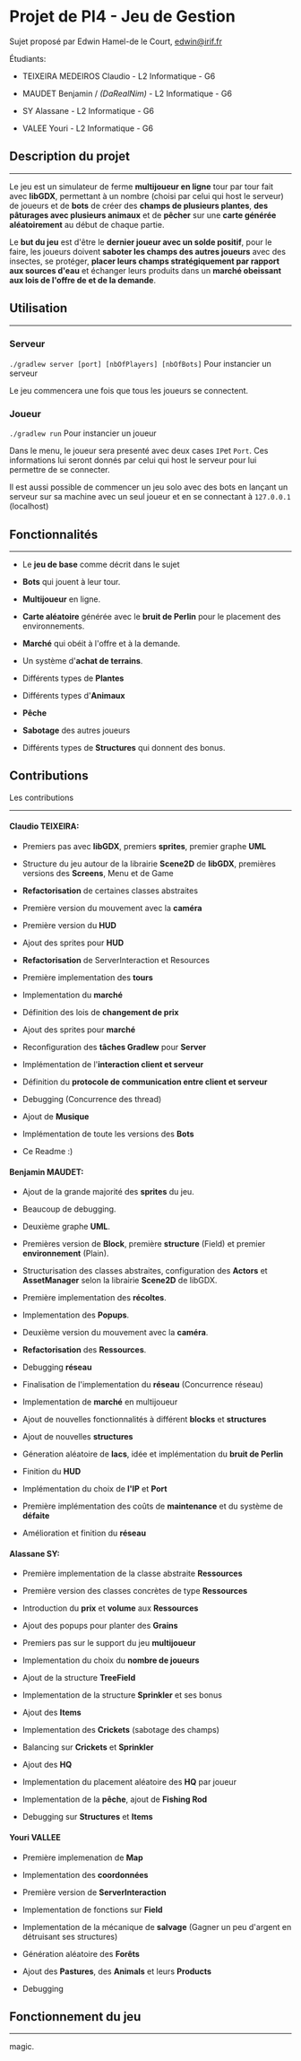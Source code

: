# Projet de PI4 - Jeu de Gestion

Sujet proposé par Edwin Hamel-de le Court, edwin@irif.fr

Étudiants:

- TEIXEIRA MEDEIROS Claudio - L2 Informatique - G6

- MAUDET Benjamin / *(DaRealNim)* - L2 Informatique - G6

- SY Alassane - L2 Informatique - G6

- VALEE Youri - L2 Informatique - G6
  
  

## Description du projet

---

Le jeu est un simulateur de ferme **multijoueur en ligne** tour par tour fait avec **libGDX**, permettant à un nombre (choisi par celui qui host le serveur) de joueurs et de **bots** de créer des **champs de plusieurs plantes**, **des pâturages avec plusieurs animaux** et de **pêcher** sur une **carte générée aléatoirement** au début de chaque partie.

Le **but du jeu** est d'être le **dernier joueur avec un solde positif**, pour le faire, les joueurs doivent **saboter les champs des autres joueurs** avec des insectes, se protéger, **placer leurs champs stratégiquement par rapport aux sources d'eau** et échanger leurs produits dans un **marché obeissant aux lois de l'offre de et de la demande**. 



## Utilisation

---

### **Serveur**

``./gradlew server [port] [nbOfPlayers] [nbOfBots]`` Pour instancier un serveur

Le jeu commencera une fois que tous les joueurs se connectent.

### Joueur

``./gradlew run`` Pour instancier un joueur

Dans le menu, le joueur sera presenté avec deux cases `IP`et `Port`. Ces informations lui seront donnés par celui qui host le serveur pour lui permettre de se connecter. 

Il est aussi possible de commencer un jeu solo avec des bots en lançant un serveur sur sa machine avec un seul joueur et en se connectant à `127.0.0.1` (localhost)



## Fonctionnalités

---

- Le **jeu de base** comme décrit dans le sujet

- **Bots** qui jouent à leur tour.

- **Multijoueur** en ligne.

- **Carte aléatoire** générée avec le **bruit de Perlin** pour le placement des environnements.

- **Marché** qui obéit à l'offre et à la demande.

- Un système d'**achat de terrains**.

- Différents types de **Plantes**

- Différents types d'**Animaux**

- **Pêche**

- **Sabotage** des autres joueurs 

- Différents types de **Structures** qui donnent des bonus. 



## Contributions

Les contributions 

---



#### Claudio TEIXEIRA:

- Premiers pas avec **libGDX**, premiers **sprites**, premier graphe **UML**

- Structure du jeu autour de la librairie **Scene2D** de **libGDX**, premières versions des **Screens**, Menu et de Game

- **Refactorisation** de certaines classes abstraites

- Première version du mouvement avec la **caméra**

- Première version du **HUD**

- Ajout des sprites pour **HUD**

- **Refactorisation** de ServerInteraction et Resources

- Première implementation des **tours**

- Implementation du **marché**

- Définition des lois de **changement de prix**

- Ajout des sprites pour **marché**

- Reconfiguration des **tâches Gradlew** pour **Server**

- Implémentation de l'**interaction client et serveur**

- Définition du **protocole de communication entre client et serveur**

- Debugging (Concurrence des thread)

- Ajout de **Musique**

- Implémentation de toute les versions des **Bots** 

- Ce Readme :)
  
  

#### Benjamin MAUDET:

- Ajout de la grande majorité des **sprites** du jeu.

- Beaucoup de debugging.



- Deuxième graphe **UML**.

- Premières version de **Block**, première **structure** (Field) et premier **environnement** (Plain).

- Structurisation des classes abstraites, configuration des **Actors** et **AssetManager** selon la librairie **Scene2D** de libGDX.

- Première implementation des **récoltes**.

- Implementation des **Popups**.

- Deuxième version du mouvement avec la **caméra**.

- **Refactorisation** des **Ressources**.

- Debugging **réseau**

- Finalisation de l'implementation du **réseau** (Concurrence réseau)

- Implementation de **marché** en multijoueur

- Ajout de nouvelles fonctionnalités à différent **blocks** et **structures**

- Ajout de nouvelles **structures**

- Géneration aléatoire de **lacs**, idée et implémentation du **bruit de Perlin**

- Finition du **HUD**

- Implémentation du choix de **l'IP** et **Port**

- Première implémentation des coûts de **maintenance** et du système de **défaite**

- Amélioration et finition du **réseau**



#### Alassane SY:

- Première implementation de la classe abstraite **Ressources**

- Première version des classes concrètes de type **Ressources**

- Introduction du **prix** et **volume** aux **Ressources**

- Ajout des popups pour planter des **Grains**

- Premiers pas sur le support du jeu **multijoueur**

- Implementation du choix du **nombre de joueurs**

- Ajout de la structure **TreeField**

- Implementation de la structure **Sprinkler** et ses bonus

- Ajout des **Items** 

- Implementation des **Crickets** (sabotage des champs)

- Balancing sur **Crickets** et **Sprinkler**

- Ajout des **HQ**

- Implementation du placement aléatoire des **HQ** par joueur

- Implementation de la **pêche**, ajout de **Fishing Rod**

- Debugging sur **Structures** et **Items**



#### Youri VALLEE

- Première implemenation de **Map**

- Implementation des **coordonnées**

- Première version de **ServerInteraction**

- Implementation de fonctions sur **Field**

- Implementation de la mécanique de **salvage** (Gagner un peu d'argent en détruisant ses structures)

- Génération aléatoire des **Forêts**

- Ajout des **Pastures**, des **Animals** et leurs **Products**

- Debugging

## Fonctionnement du jeu

---

magic.